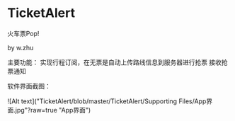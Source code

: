 # TicketAlert

火车票Pop!

by w.zhu

主要功能：
  实现行程订阅，在无票是自动上传路线信息到服务器进行抢票
  接收抢票通知
  
软件界面截图：

![Alt text]("TicketAlert/blob/master/TicketAlert/Supporting Files/App界面.jpg"?raw=true "App界面")
  
  
